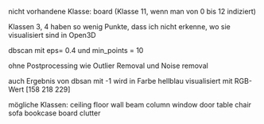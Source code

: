 nicht vorhandene Klasse: board (Klasse 11, wenn man von 0 bis 12 indiziert)

Klassen 3, 4 haben so wenig Punkte, dass ich nicht erkenne, wo sie visualisiert sind in Open3D

dbscan mit eps= 0.4 und min_points = 10

ohne Postprocessing wie Outlier Removal und Noise removal

auch Ergebnis von dbsan mit -1 wird in Farbe hellblau visualisiert mit RGB-Wert [158 218 229]

mögliche Klassen:
ceiling
floor
wall
beam
column
window
door
table
chair
sofa
bookcase
board
clutter

